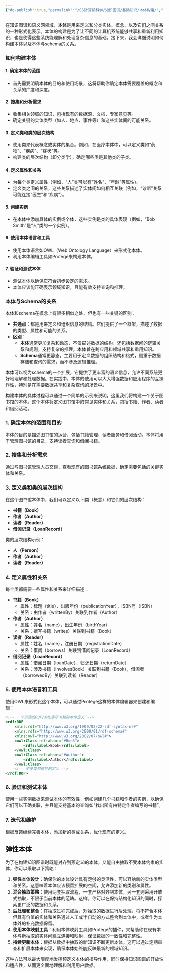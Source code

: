 ```yaml
---
{"dg-publish":true,"permalink":"/CS计算机科学/知识图谱/基础知识/本体构建/","noteIcon":"","created":"2024-06-22T21:50:31.085+08:00","updated":"2024-04-24T00:28:34.000+08:00"}
---
```



在知识图谱和语义网领域，**本体**是用来定义和分类实体、概念、以及它们之间关系的一种形式化表示。本体的构建是为了让不同的计算机系统能够共享和重新利用知识，也是使得这些系统能理解和处理复杂信息的基础。接下来，我会详细说明如何构建本体以及本体与schema的关系。

### 如何构建本体

#### 1. **确定本体的范围**
   - 首先需要明确本体的目的和使用场景，这将帮助你确定本体需要覆盖的概念和关系的广度和深度。

#### 2. **搜集和分析需求**
   - 收集相关领域的知识，包括现有的数据源、文档、专家意见等。
   - 确定关键的实体类型（如人、地点、事件等）和这些实体间的可能关系。

#### 3. **定义类和类的层次结构**
   - 使用类来代表概念或实体的集合。例如，在医疗本体中，可以定义类如“药物”、“疾病”、“症状”等。
   - 构建类的层次结构（即分类学），确定哪些类是其他类的子类。

#### 4. **定义属性和关系**
   - 为每个类定义属性（例如，“人”类可以有“姓名”、“年龄”等属性）。
   - 定义类之间的关系，这些关系描述了实体间如何相互关联（例如，“诊断”关系可能连接“医生”和“疾病”）。

#### 5. **创建实例**
   - 在本体中添加具体的实例或个体，这些实例是类的具体表现（例如，“Bob Smith”是“人”类的一个实例）。

#### 6. **使用本体语言和工具**
   - 使用本体语言如OWL（Web Ontology Language）来形式化本体。
   - 利用本体编辑工具如Protégé来构建本体。

#### 7. **验证和测试本体**
   - 测试本体以确保它符合初步设定的需求。
   - 本体应该能正确表示领域知识，且能有效支持查询和推理。

### 本体与Schema的关系

本体和schema在概念上有很多相似之处，但也有一些关键的区别：

- **共通点**：都是用来定义和组织信息的结构。它们提供了一个框架，描述了数据的类型、属性和可能的关系。
- **区别**：
  - **本体**通常更加复杂和动态，不仅描述数据的结构，还包括数据间的逻辑关系和规则，支持复杂的推理。本体旨在跨应用和领域共享和重用知识。
  - **Schema**通常更静态，主要用于定义数据的组织结构和格式，侧重于数据存储和查询的需求，而不涉及逻辑推理。

本体可以视为schema的一个扩展，它提供了更丰富的语义信息，允许不同系统更好地理解和处理数据。在实践中，本体的使用可以大大增强数据和应用程序的互操作性，特别是在需要数据共享和复杂查询的场景中。

构建本体的具体过程可以通过一个简单的示例来说明，这里我们将构建一个关于图书馆的本体。这个本体将定义图书馆中的常见实体和关系，包括书籍、作者、读者和借阅活动。

### 1. 确定本体的范围和目的

本体的目的是描述图书馆的运营，包括书籍管理、读者服务和借阅活动。本体将用于管理图书馆的目录，支持读者查询和借阅书籍。

### 2. 搜集和分析需求

通过与图书馆管理人员交谈，查看现有的图书馆系统数据，确定需要包括的关键实体和关系。

### 3. 定义类和类的层次结构

在这个图书馆本体中，我们可以定义以下类（概念）和它们的层次结构：

- **书籍（Book）**
- **作者（Author）**
- **读者（Reader）**
- **借阅记录（LoanRecord）**

类的层次结构示例：

  - **人（Person）**
  - **作者（Author）**
  - **读者（Reader）**

### 4. 定义属性和关系

每个类都需要一些属性和关系来详细描述：

- **书籍（Book）**
  - 属性：标题（title），出版年份（publicationYear），ISBN号（ISBN）
  - 关系：由作者（writtenBy）关联到作者（Author）
- **作者（Author）**
  - 属性：姓名（name），出生年份（birthYear）
  - 关系：撰写书籍（writes）关联到书籍（Book）
- **读者（Reader）**
  - 属性：姓名（name），注册日期（registrationDate）
  - 关系：借阅（borrows）关联到借阅记录（LoanRecord）
- **借阅记录（LoanRecord）**
  - 属性：借阅日期（loanDate），归还日期（returnDate）
  - 关系：涉及书籍（involvesBook）关联到书籍（Book），借阅者（borrowedBy）关联到读者（Reader）

### 5. 使用本体语言和工具

使用OWL来形式化这个本体，可以通过Protégé这样的本体编辑器来创建和编辑：

```xml
<!-- 一个示例的RDF/XML表示书籍的本体定义 -->
<rdf:RDF
    xmlns:rdf="http://www.w3.org/1999/02/22-rdf-syntax-ns#"
    xmlns:rdfs="http://www.w3.org/2000/01/rdf-schema#"
    xmlns:owl="http://www.w3.org/2002/07/owl#">
    <owl:Class rdf:about="#Book">
        <rdfs:label>Book</rdfs:label>
    </owl:Class>
    <owl:Class rdf:about="#Author">
        <rdfs:label>Author</rdfs:label>
    </owl:Class>
    <!-- 更多类和属性的定义 -->
</rdf:RDF>
```

### 6. 验证和测试本体

使用一些实例数据来测试本体的有效性，例如创建几个书籍和作者的实例，以确保它们可以正确关联，并且能支持基本的查询如“找出所有由特定作者编写的书籍”。

### 7. 迭代和维护

根据反馈继续完善本体，添加新的类或关系，优化现有的定义。

## 弹性本体

为了在构建知识图谱时既能对齐到预定义的本体，又能自由抽取不受本体约束的实体，你可以采取以下策略：

1. **弹性本体设计**：确保你的本体设计具有足够的灵活性，可以容纳新的实体类型和关系。这意味着本体应该预留扩展的空间，允许添加新的类别和属性。
2. **混合抽取策略**：使用两套抽取流程，一套严格对齐到本体，另一套则采用开放式抽取，不限于当前本体的范畴。这样，你可以在保持结构化知识的同时，探索更广泛的数据和关系。
3. **后处理和整合**：在抽取过程完成后，对抽取的数据进行后处理，将不符合本体但具有价值的实体和关系通过人工或半自动的方式整合到本体中，或者作为本体外的补充数据保留。
4. **使用本体映射工具**：利用本体映射工具如Protégé的插件，来帮助你在现有本体与新抽取的实体间建立连接和映射，保证数据的一致性和完整性。
5. **持续更新本体**：根据从数据中抽取的新知识不断更新本体。这可以通过定期审查和扩展本体来实现，确保本体始终能反映最新的领域知识。

这种方法可以最大限度地发挥预定义本体的指导作用，同时保持知识图谱的开放性和适应性，从而更全面地理解和利用用户数据。